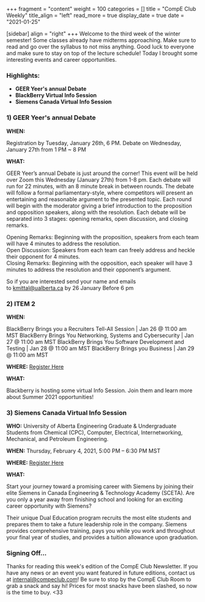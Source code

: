 +++
fragment = "content"
weight = 100
categories = []
title = "CompE Club Weekly"
title_align = "left"
read_more = true
display_date = true
date = "2021-01-25"

[sidebar]
align = "right"
+++
Welcome to the third week of the winter semester! Some classes already have midterms approaching. Make sure to read and go over the syllabus to not miss anything. Good luck to everyone and make sure to stay on top of the lecture schedule! Today I brought some interesting events and career opportunities.
<br/>

### Highlights:

* **GEER Yeer's annual Debate**
* **BlackBerry Virtual Info Session**
* **Siemens Canada Virtual Info Session**
  <br/>

### 1)  **GEER Yeer's annual Debate**

**WHEN:** 

Registration by Tuesday, January 26th, 6 PM. Debate on Wednesday, January 27th from 1 PM ~ 8 PM

**WHAT:** 

GEER Yeer’s annual Debate is just around the corner! This event will be held over Zoom this Wednesday (January 27th) from 1-8 pm. Each debate will run for 22 minutes, with an 8 minute break in between rounds. The debate will follow a formal parliamentary-style, where competitors will present an entertaining and reasonable argument to the presented topic. Each round will begin with the moderator giving a brief introduction to the proposition and opposition speakers, along with the resolution. Each debate will be separated into 3 stages: opening remarks, open discussion, and closing remarks.

Opening Remarks: Beginning with the proposition, speakers from each team will have 4 minutes to address the resolution.\
Open Discussion: Speakers from each team can freely address and heckle their opponent for 4 minutes.\
Closing Remarks: Beginning with the opposition, each speaker will have 3 minutes to address the resolution and their opponent’s argument.

So if you are interested send your name and emails to [kmittal@ualberta.ca](mailto:kmittal@ualberta.ca) by 26 January Before 6 pm
<br/>

### 2)  ITEM 2

**WHEN:**


BlackBerry Brings you a Recruiters Tell-All Session | Jan 26 @ 11:00 am MST
BlackBerry Brings You Networking, Systems and Cybersecurity | Jan 27 @ 11:00 am MST
BlackBerry Brings You Software Development and Testing | Jan 28 @ 11:00 am MST
BlackBerry Brings you Business | Jan 29 @ 11:00 am MST


**WHERE:** [Register Here](https://www.blackberry.com/us/en/company/careers/students/job-fair)


**WHAT:** 

Blackberry is hosting some virtual Info Session. Join them and learn more about Summer 2021 opportunities!
<br/>

### 3)  Siemens Canada Virtual Info Session

**WHO:** University of Alberta Engineering Graduate & Undergraduate Students from Chemical (CPC), Computer, Electrical, Internetworking, Mechanical, and Petroleum Engineering.


**WHEN:**  Thursday, February 4, 2021, 5:00 PM – 6:30 PM MST


**WHERE:** [Register Here](https://www.eventbrite.ca/e/siemens-canada-sceta-information-session-registration-137846660071)


**WHAT:** 

Start your journey toward a promising career with Siemens by joining their elite Siemens in Canada Engineering & Technology Academy (SCETA). Are you only a year away from finishing school and looking for an exciting career opportunity with Siemens?

Their unique Dual Education program recruits the most elite students and prepares them to take a future leadership role in the company. Siemens provides comprehensive training, pays you while you work and throughout your final year of studies, and provides a tuition allowance upon graduation.
<br/>

### Signing Off...

Thanks for reading this week's edition of the CompE Club Newsletter.  If you have any news or an event you want featured in future editions, contact us at [internal@compeclub.com](mailto:internal@compeclub.com)!  Be sure to stop by the CompE Club Room to grab a snack and say hi! Prices for most snacks have been slashed, so now is the time to buy. <33
